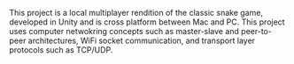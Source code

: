 This project is a local multiplayer rendition of the classic snake game, developed in Unity and is cross platform between Mac and PC. 
This project uses computer netwokring concepts such as master-slave and peer-to-peer architectures, WiFi socket communication, and transport layer protocols such as TCP/UDP. 
